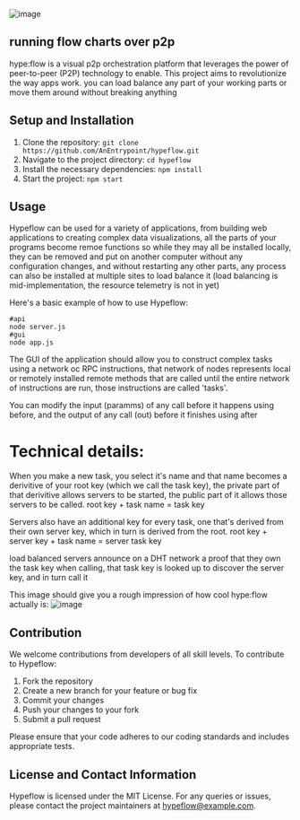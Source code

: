 ![image](https://media.discordapp.net/attachments/999723129687515246/1156380077454540910/Untitled-1.png?ex=6514c25e&is=651370de&hm=5acd7a54f9dc65454e1f39af5f01431577a9d4c3a0b63ec50f73dd541a80652f&=&width=470&height=102)


## running flow charts over p2p

hype:flow is a visual p2p orchestration platform that leverages the power of peer-to-peer (P2P) technology to enable. This project aims to revolutionize the way apps work. you can load balance any part of your working parts or move them around without breaking anything

## Setup and Installation

1. Clone the repository: `git clone https://github.com/AnEntrypoint/hypeflow.git`
2. Navigate to the project directory: `cd hypeflow`
3. Install the necessary dependencies: `npm install`
4. Start the project: `npm start`

## Usage

Hypeflow can be used for a variety of applications, from building web applications to creating complex data visualizations, all the parts of your programs become remoe functions so while they may all be installed locally, they can be removed and put on another computer without any configuration changes, and without restarting any other parts, any process can also be installed at multiple sites to load balance it (load balancing is mid-implementation, the resource telemetry is not in yet)

Here's a basic example of how to use Hypeflow:

```
#api
node server.js
#gui
node app.js 
```
The GUI of the application should allow you to construct complex tasks using a network oc RPC instructions, that network of nodes represents local or remotely installed remote methods that are called until the entire network of instructions are run, those instructions are called 'tasks'.

You can modify the input (paramms) of any call before it happens using before, and the output of any call (out) before it finishes using after

# Technical details:

When you make a new task, you select it's name and that name becomes a derivitive of your root key (which we call the task key), the private part of that derivitive allows servers to be started, the public part of it allows those servers to be called.
root key + task name = task key

Servers also have an additional key for every task, one that's derived from their own server key, which in turn is derived from the root.
root key + server key + task name = server task key

load balanced servers announce on a DHT network a proof that they own the task key
when calling, that task key is looked up to discover the server key, and in turn call it

This image should give you a rough impression of how cool hype:flow actually is:
![image](https://media.discordapp.net/attachments/999723129687515246/1156383160712560640/Untitled-4.png?ex=6514c53e&is=651373be&hm=42e9aa355833f170d488aaacff6a9a5b053a39bff485b051b699b3bd50702529&=&width=625&height=625)

## Contribution

We welcome contributions from developers of all skill levels. To contribute to Hypeflow:

1. Fork the repository
2. Create a new branch for your feature or bug fix
3. Commit your changes
4. Push your changes to your fork
5. Submit a pull request

Please ensure that your code adheres to our coding standards and includes appropriate tests.

## License and Contact Information

Hypeflow is licensed under the MIT License. For any queries or issues, please contact the project maintainers at hypeflow@example.com.

